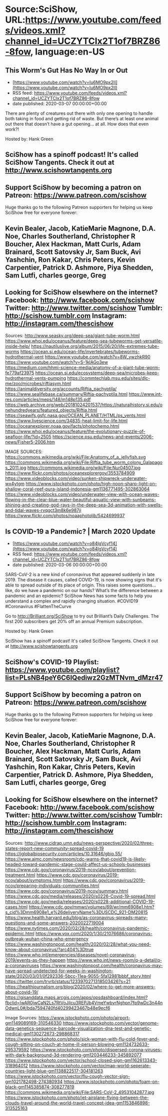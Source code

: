 # Source:SciShow, URL:https://www.youtube.com/feeds/videos.xml?channel_id=UCZYTClx2T1of7BRZ86-8fow, language:en-US

## This Worm's Gut Has No Way In or Out
 - [https://www.youtube.com/watch?v=Iu6MO9px2lI](https://www.youtube.com/watch?v=Iu6MO9px2lI)
 - RSS feed: https://www.youtube.com/feeds/videos.xml?channel_id=UCZYTClx2T1of7BRZ86-8fow
 - date published: 2020-03-07 00:00:00+00:00

There are plenty of creatures out there with only one opening to handle both taking in food and getting rid of waste. But there’s at least one animal out there that doesn’t have a gut opening… at all. How does that even work?!

Hosted by: Hank Green

SciShow has a spinoff podcast! It's called SciShow Tangents. Check it out at http://www.scishowtangents.org
----------
Support SciShow by becoming a patron on Patreon: https://www.patreon.com/scishow
----------
Huge thanks go to the following Patreon supporters for helping us keep SciShow free for everyone forever:

Kevin Bealer, Jacob, KatieMarie Magnone, D.A. Noe, Charles Southerland, Christopher R Boucher, Alex Hackman, Matt Curls, Adam Brainard, Scott Satovsky Jr, Sam Buck, Avi Yashchin, Ron Kakar, Chris Peters, Kevin Carpentier, Patrick D. Ashmore, Piya Shedden, Sam Lutfi, charles george, Greg
----------
Looking for SciShow elsewhere on the internet?
Facebook: http://www.facebook.com/scishow
Twitter: http://www.twitter.com/scishow
Tumblr: http://scishow.tumblr.com
Instagram: http://instagram.com/thescishow
----------
Sources:
http://www.seasky.org/deep-sea/giant-tube-worm.html
https://www.whoi.edu/oceanus/feature/deep-sea-tubeworms-get-versatile-inside-help/
https://nautiluslive.org/album/2015/06/20/life-extremes-tube-worms
https://ocean.si.edu/ocean-life/invertebrates/tubeworms-hydrothermal-vent
https://www.youtube.com/watch?v=8W_ywzhkR90
https://www.youtube.com/watch?v=S-1klAGo3ew
https://medium.com/hhmi-science-media/anatomy-of-a-giant-tube-worm-fe779af23975
https://ocean.si.edu/ecosystems/deep-sea/microbes-keep-hydrothermal-vents-pumping
https://commtechlab.msu.edu/sites/dlc-me/zoo/microbes/riftiasym.html
https://animaldiversity.org/accounts/Riftia_pachyptila/
https://www.sealifebase.ca/summary/Riftia-pachyptila.html
https://www.int-res.com/articles/meps/148/m148p135.pdf
https://web.archive.org/web/20181024201537/https://naturalhistory.si.edu/onehundredyears/featured_objects/Riftia.html
https://seawifs.gsfc.nasa.gov/OCEAN_PLANET/HTML/ps_vents.html
https://www.livescience.com/34835-heat-limit-for-life.html
https://oceanexplorer.noaa.gov/facts/photochemo.html
https://www.whoi.edu/oceanus/feature/the-evolutionary-puzzle-of-seafloor-life/?id=2505
https://science.psu.edu/news-and-events/2006-news/Fisher5-2006.htm

IMAGE SOURCES:
https://commons.wikimedia.org/wiki/File:Anatomy_of_a_jellyfish.svg
https://commons.wikimedia.org/wiki/File:Riftia_tube_worm_colony_Galapagos_2011.jpg
https://commons.wikimedia.org/wiki/File:Nur04507.jpg
https://www.flickr.com/photos/oceanexplorergov/3553784909
https://www.videoblocks.com/video/sunken-shipwreck-underwater-wx4ytgm
https://www.istockphoto.com/photo/high-noon-sharp-light-on-shallow-coral-reef-pura-island-indonesia-gm1136771495-302863064
https://www.videoblocks.com/video/underwater-view-with-ocean-waves-flowing-in-the-clear-blue-water-beautiful-aquatic-view-with-sunbeams-shining-and-creating-god-rays-in-the-deep-sea-3d-animation-with-swells-and-tidal-waves-rvqgct3m8k6e987ji
https://www.flickr.com/photos/noaaphotolib/5424699937

## Is COVID-19 a Pandemic? | March 2020 Update
 - [https://www.youtube.com/watch?v=o84IgVcyf14](https://www.youtube.com/watch?v=o84IgVcyf14)
 - RSS feed: https://www.youtube.com/feeds/videos.xml?channel_id=UCZYTClx2T1of7BRZ86-8fow
 - date published: 2020-03-06 00:00:00+00:00

SARS-CoV-2 is a new kind of coronavirus that appeared suddenly in late 2019. The disease it causes, called COVID-19, is now showing signs that it's able to spread outside of its place of origin. This raises some questions... like, do we have a pandemic on our hands? What’s the difference between a pandemic and an epidemic? SciShow News has some facts to help you understand a complex and rapidly changing situation.
#COVID19 #Coronavirus #FlattenTheCurve

Go to http://Brilliant.org/SciShow to try out Brilliant’s Daily Challenges. The first 200 subscribers get 20% off an annual Premium subscription.

Hosted by: Hank Green

SciShow has a spinoff podcast! It's called SciShow Tangents. Check it out at http://www.scishowtangents.org

SciShow's COVID-19 Playlist: https://www.youtube.com/playlist?list=PLsNB4peY6C6IQediwz2GzMTNvm_dMzr47
----------
Support SciShow by becoming a patron on Patreon: https://www.patreon.com/scishow
----------
Huge thanks go to the following Patreon supporters for helping us keep SciShow free for everyone forever:

Kevin Bealer, Jacob, KatieMarie Magnone, D.A. Noe, Charles Southerland, Christopher R Boucher, Alex Hackman, Matt Curls, Adam Brainard, Scott Satovsky Jr, Sam Buck, Avi Yashchin, Ron Kakar, Chris Peters, Kevin Carpentier, Patrick D. Ashmore, Piya Shedden, Sam Lutfi, charles george, Greg
----------
Looking for SciShow elsewhere on the internet?
Facebook: http://www.facebook.com/scishow
Twitter: http://www.twitter.com/scishow
Tumblr: http://scishow.tumblr.com
Instagram: http://instagram.com/thescishow
----------
Sources:
http://www.cidrap.umn.edu/news-perspective/2020/02/three-states-report-new-community-spread-covid-19
https://jglobalbiosecurity.com/articles/10.31646/gbio.55/
https://www.ajmc.com/newsroom/cdc-warns-that-covid19-is-likely-headed-toward-pandemic-stage-could-affect-us-schools-businesses
https://www.cdc.gov/coronavirus/2019-ncov/about/prevention-treatment.html
https://www.cdc.gov/coronavirus/2019-ncov/about/symptoms.html
https://www.cdc.gov/coronavirus/2019-ncov/preparing-individuals-communities.html
https://www.cdc.gov/coronavirus/2019-ncov/summary.html
https://www.cdc.gov/media/releases/2020/s0226-Covid-19-spread.html
https://www.cdc.gov/media/releases/2020/s0228-additional-COVID-19-cases.html
https://www.cdc.gov/mmwr/volumes/69/wr/mm6908e1.htm?s_cid%3Dmm6908e1_e%26deliveryName%3DUSCDC_921-DM20815
https://www.health.harvard.edu/blog/as-coronavirus-spreads-many-questions-and-some-answers-2020022719004
https://www.nytimes.com/2020/02/28/health/coronavirus-pandemic-epidemic.html
https://www.vox.com/2020/1/30/21076686/coronavirus-outbreak-wuhan-china-who-emergency
https://www.washingtonpost.com/health/2020/02/28/what-you-need-know-about-coronavirus/?arc404%3Dtrue
https://www.who.int/emergencies/diseases/novel-coronavirus-2019/events-as-they-happen
https://www.who.int/news-room/q-a-detail/q-a-coronaviruses
https://www.washingtonpost.com/health/coronavirus-may-have-spread-undetected-for-weeks-in-washington-state/2020/03/01/0f292336-5bcc-11ea-9055-5fa12981bbbf_story.html
https://twitter.com/trvrb/status/1233970271318503426?s=21
https://healthjournalism.org/blog/2020/02/where-to-get-more-answers-about-covid-19/
https://gisanddata.maps.arcgis.com/apps/opsdashboard/index.html?fbclid=IwAR0jwCaN2Ls7RtVoJjlcu3REPJb4VmeYwbyrNghpn7fp9wDc3n44nOdwnL0#/bda7594740fd40299423467b48e9ecf6

Image Sources:
https://www.istockphoto.com/photo/airport-gm1149089169-310546330
https://www.istockphoto.com/vector/genome-data-genetics-sequence-barcode-visualization-dna-test-and-genetic-medical-gm1130272673-298868317
https://www.istockphoto.com/photo/sick-woman-with-flu-cold-fever-and-cough-sitting-on-couch-at-home-ill-person-blowing-gm1124732633-295379592
https://www.istockphoto.com/photo/dispersed-corona-viruses-with-dark-background-3d-rendering-gm1203446233-345892077
https://www.istockphoto.com/vector/school-closed-sign-gm1162613343-318964012
https://www.istockphoto.com/vector/map-world-seperate-countries-light-blue-gm1138822517-304181263
https://www.istockphoto.com/vector/flu-cough-vector-sign-gm1021782498-274380934
https://www.istockphoto.com/photo/foam-on-black-gm1145385874-308277819
https://commons.wikimedia.org/wiki/File:SARS-CoV-2_49531042877.jpg
https://www.istockphoto.com/photo/jet-airplane-flying-between-the-clouds-travel-around-the-world-travel-concept-idea-gm1153846898-313525163

